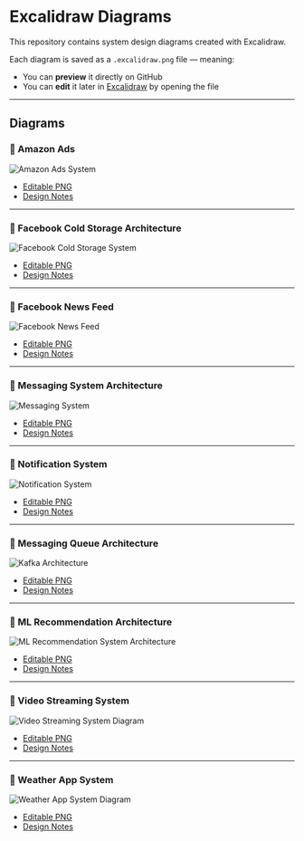 # Excalidraw Diagrams

This repository contains system design diagrams created with Excalidraw.

Each diagram is saved as a `.excalidraw.png` file — meaning:
- You can **preview** it directly on GitHub
- You can **edit** it later in [Excalidraw](https://excalidraw.com) by opening the file

---

## Diagrams

### 📄 Amazon Ads

![Amazon Ads System](amazon-ads/amazon_ads_system_design.excalidraw.png)

- [Editable PNG](amazon-ads/amazon_ads_system_design.excalidraw.png)
- [Design Notes](amazon-ads/design.md)

---

### 📄 Facebook Cold Storage Architecture

![Facebook Cold Storage System](facebook-cold-storage/facebook-cold-storage.excalidraw.png)

- [Editable PNG](facebook-cold-storage/facebook-cold-storage.excalidraw.png)
- [Design Notes](facebook-cold-storage/design.md)

---

### 📄 Facebook News Feed

![Facebook News Feed](facebook-newsfeed/FacebookNewsFeed.excalidraw.png)

- [Editable PNG](facebook-newsfeed/FacebookNewsFeed.excalidraw.png)
- [Design Notes](facebook-newsfeed/design.md)

---

### 📄 Messaging System Architecture

![Messaging System](facebook-messaging/FacebookMessaging.excalidraw.png)

- [Editable PNG](facebook-messaging/FacebookMessaging.excalidraw.png)
- [Design Notes](facebook-messaging/design.md)

---

### 📄 Notification System

![Notification System](notification-system/NotificationSystem.excalidraw.png)

- [Editable PNG](notification-system/NotificationSystem.excalidraw.png)
- [Design Notes](notification-system/design.md)

---

### 📄 Messaging Queue Architecture

![Kafka Architecture](messaging-queue/kafka.excalidraw.png)

- [Editable PNG](messaging-queue/kafka.excalidraw.png)
- [Design Notes](messaging-queue/design.md)

---

### 📄 ML Recommendation Architecture

![ML Recommendation System Architecture](ml-recommendation-system/ml-recommendation-system.excalidraw.png)

- [Editable PNG](ml-recommendation-system/ml-recommendation-system.excalidraw.png)
- [Design Notes](ml-recommendation-system/design.md)

---

### 📄 Video Streaming System

![Video Streaming System Diagram](video-streaming/video-streaming.excalidraw.png)

- [Editable PNG](video-streaming/video-streaming.excalidraw.png)
- [Design Notes](video-streaming/design.md)

---

### 📄 Weather App System

![Weather App System Diagram](weather-app/weather-app.excalidraw.png)

- [Editable PNG](weather-app/weather-app.excalidraw.png)
- [Design Notes](weather-app/design.md)